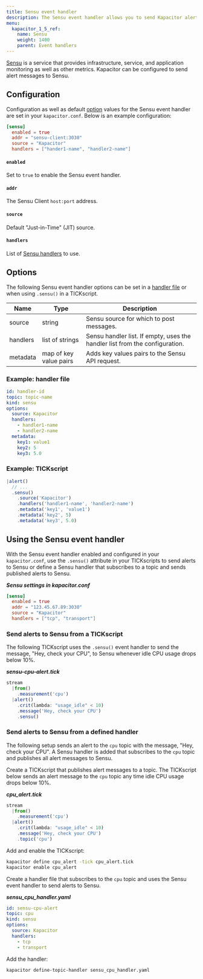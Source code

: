 ```yaml
---
title: Sensu event handler
description: The Sensu event handler allows you to send Kapacitor alerts to Sensu. This page includes configuration options and usage examples.
menu:
  kapacitor_1_5_ref:
    name: Sensu
    weight: 1400
    parent: Event handlers
---
```


[Sensu](https://sensu.io/) is a service that provides infrastructure, service,
and application monitoring as well as other metrics.
Kapacitor can be configured to send alert messages to Sensu.

## Configuration
Configuration as well as default [option](#options) values for the Sensu event
handler are set in your `kapacitor.conf`.
Below is an example configuration:

```toml
[sensu]
  enabled = true
  addr = "sensu-client:3030"
  source = "Kapacitor"
  handlers = ["hander1-name", "handler2-name"]
```

#### `enabled`
Set to `true` to enable the Sensu event handler.

#### `addr`
The Sensu Client `host:port` address.

#### `source`
Default "Just-in-Time" (JIT) source.

#### `handlers`
List of [Sensu handlers](https://docs.sensu.io/sensu-core/1.3/guides/intro-to-handlers/) to use.


## Options
The following Sensu event handler options can be set in a
[handler file](/kapacitor/v1.5/event_handlers/#handler-file) or when using
`.sensu()` in a TICKscript.

| Name     | Type                   | Description                                                                 |
| ----     | ----                   | -----------                                                                 |
| source   | string                 | Sensu source for which to post messages.                                    |
| handlers | list of strings        | Sensu handler list. If empty, uses the handler list from the configuration. |
| metadata | map of key value pairs | Adds key values pairs to the Sensu API request.                             |

### Example: handler file
```yaml
id: handler-id
topic: topic-name
kind: sensu
options:
  source: Kapacitor
  handlers:
    - handler1-name
    - handler2-name
  metadata:
    key1: value1
    key2: 5
    key3: 5.0
```

### Example: TICKscript
```js
|alert()
  // ...
  .sensu()
    .source('Kapacitor')
    .handlers('handler1-name', 'handler2-name')
    .metadata('key1', 'value1')
    .metadata('key2', 5)
    .metadata('key3', 5.0)
```

## Using the Sensu event handler
With the Sensu event handler enabled and configured in your `kapacitor.conf`,
use the `.sensu()` attribute in your TICKscripts to send alerts to Sensu or
define a Sensu handler that subscribes to a topic and sends published alerts
to Sensu.

_**Sensu settings in kapacitor.conf**_
```toml
[sensu]
  enabled = true
  addr = "123.45.67.89:3030"
  source = "Kapacitor"
  handlers = ["tcp", "transport"]
```

### Send alerts to Sensu from a TICKscript
The following TICKscript uses the `.sensu()` event handler to send the message,
"Hey, check your CPU", to Sensu whenever idle CPU usage drops below 10%.

_**sensu-cpu-alert.tick**_  
```js
stream
  |from()
    .measurement('cpu')
  |alert()
    .crit(lambda: "usage_idle" < 10)
    .message('Hey, check your CPU')
    .sensu()      
```

### Send alerts to Sensu from a defined handler

The following setup sends an alert to the `cpu` topic with the message,
"Hey, check your CPU".
A Sensu handler is added that subscribes to the `cpu` topic and publishes all
alert messages to Sensu.

Create a TICKscript that publishes alert messages to a topic.
The TICKscript below sends an alert message to the `cpu` topic any time idle CPU
usage drops below 10%.

_**cpu\_alert.tick**_
```js
stream
  |from()
    .measurement('cpu')
  |alert()
    .crit(lambda: "usage_idle" < 10)
    .message('Hey, check your CPU')
    .topic('cpu')
```

Add and enable the TICKscript:

```bash
kapacitor define cpu_alert -tick cpu_alert.tick
kapacitor enable cpu_alert
```

Create a handler file that subscribes to the `cpu` topic and uses the Sensu
event handler to send alerts to Sensu.

_**sensu\_cpu\_handler.yaml**_
```yaml
id: sensu-cpu-alert
topic: cpu
kind: sensu
options:
  source: Kapacitor
  handlers:
    - tcp
    - transport
```

Add the handler:

```bash
kapacitor define-topic-handler sensu_cpu_handler.yaml
```

